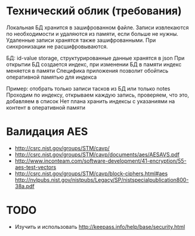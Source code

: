# Технический облик (требования)

Локальная БД хранится в зашифрованном файле.
Записи извлекаются по необходимости и удаляются из памяти, если больше не нужны.
Удаленные записи хранятся также зашифрованными.
При синхронизации не расшифровываются.

БД: id-value storage, структурированные данные хранятся в json
При открытии БД создается индекс, при изменении БД в памяти индекс меняется в памяти
Специфика приложения позволит обойтись оперативной памятью для индекса

Пример: отобрать только записи тасков из БД или только notes
    Проходим по индексу, открываем каждую запись, проверяем, что это, добавляем в список
    Нет плана хранить индексы с указаниями на контент в оперативной памяти

# Валидация AES

* http://csrc.nist.gov/groups/STM/cavp/
* http://csrc.nist.gov/groups/STM/cavp/documents/aes/AESAVS.pdf
* http://www.inconteam.com/software-development/41-encryption/55-aes-test-vectors
* http://csrc.nist.gov/groups/STM/cavp/block-ciphers.html#aes http://nvlpubs.nist.gov/nistpubs/Legacy/SP/nistspecialpublication800-38a.pdf

# TODO
* Изучить и использовать http://keepass.info/help/base/security.html
